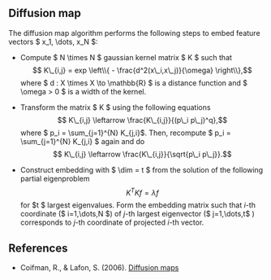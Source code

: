 Diffusion map
-------------

The diffusion map algorithm performs the following steps to embed 
feature vectors $ x\_1, \dots, x\_N $:
  
* Compute $ N \times N $ gaussian kernel matrix $ K $ such that 
  $$ K\_{i,j} = exp \left\\{ - \frac{d^2(x\_i,x\_j)}{\omega} \right\\},$$
  where $ d : X \times X \to \mathbb{R} $ is a distance function and
  $ \omega > 0 $ is a width of the kernel.
 
* Transform the matrix $ K $ using the following equations
  $$ K\_{i,j} \leftarrow \frac{K\_{i,j}}{(p\_i p\_j)^q},$$ where $ p\_i = \sum\_{j=1}^{N} K\_{j,i}$. 
  Then, recompute $ p\_i = \sum\_{j=1}^{N} K\_{j,i} $ again and do
  $$ K\_{i,j} \leftarrow \frac{K\_{i,j}}{\sqrt{p\_i p\_j}}.$$
  
* Construct embedding with $ \dim = t $ from the solution of the following partial eigenproblem
  $$ K^{T} K f = \lambda f $$
  for $t $ largest eigenvalues. Form the embedding matrix such that 
  $i$-th coordinate ($ i=1,\dots,N $) of $j$-th largest
  eigenvector ($ j=1,\dots,t$ ) corresponds to $j$-th coordinate 
  of projected $i$-th vector.

References
----------

* Coifman, R., & Lafon, S. (2006). 
  [Diffusion maps](http://linkinghub.elsevier.com/retrieve/pii/S1063520306000546)

